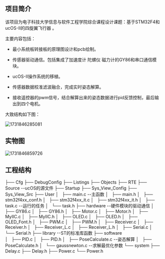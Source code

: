 ## 项目简介

该项目为电子科技大学信息与软件工程学院综合课程设计课题：基于STM32F4和ucOS-II的四旋翼飞行器 。

主要内容包括：

- 最小系统板转接板的原理图设计和pcb绘制。

- 传感器驱动通信。包括集成了加速度计 陀螺仪 磁力计的GY86和串口通信模块。
- ucOS-II操作系统的移植。
- 传感器数据校准滤波融合，完成实时姿态解算。
- 接收遥控器的pwm信号，结合解算出来的姿态数据进行pid反馈控制，最后输出到四个电机。

大致结构如下图：

![1731846285081](C:\Users\JIANYE~1\AppData\Local\Temp\1731846285081.png)

## 实物图

![1731846859726](C:\Users\JIANYE~1\AppData\Local\Temp\1731846859726.png)

## 工程结构

├── Cfg
├── DebugConfig
├── Listings
├── Objects
├── RTE
├── Source	--ucOS的源文件
├── Startup
├── Sys_View_Config
├── Sys_View_Src
├── User
│   ├── main.c	--主函数
│   ├── main.h
│   ├── stm32f4xx_conf.h
│   ├── stm32f4xx_it.c
│   ├── stm32f4xx_it.h
│   ├── task.c	--运行的任务
│   └── task.h
├── hardware	--硬件模块的驱动通信
│   ├── GY86.c
│   ├── GY86.h
│   ├── Motor.c
│   ├── Motor.h
│   ├── MyIIC.c
│   ├── MyIIC.h
│   ├── OLED.c
│   ├── OLED.h
│   ├── OLED_Font.h
│   ├── PWM.c
│   ├── PWM.h
│   ├── Receiver.c
│   ├── Receiver.h
│   ├── Receiver_L.c
│   ├── Receiver_L.h
│   ├── Serial.c
│   └── Serial.h
├── library	--ST的标准库函数
├── software	
│   ├── PID.c
│   ├── PID.h
│   ├── PoseCalculate.c	--姿态解算
│   ├── PoseCalculate.h
│   └── gaussnewton.c	--求解最优化参数
└── system
    ├── Delay.c
    ├── Delay.h
    ├── Power.c
    └── Power.h



